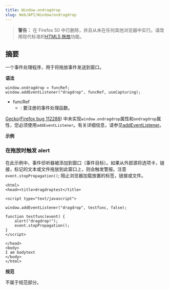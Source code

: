 ```yaml
---
title: Window.ondragdrop
slug: Web/API/Window/ondragdrop
---
```


> **警告：** 在 Firefox 50 中已删除，并且从未在任何其他浏览器中实行。请改用现代标准的[HTML5 拖放](/zh-CN/docs/Web/API/HTML_Drag_and_Drop_API)功能。

## 摘要

一个事件处理程序，用于将拖放事件发送到窗口。

**语法**

```
window.ondragdrop = funcRef;
window.addEventListener("dragdrop", funcRef, useCapturing);
```

- funcRef
  - : 要注册的事件处理函数。

[Gecko](/zh-CN/docs/Web/API/Window/en/Gecko)([Firefox bug 112288](https://bugzil.la/112288)) 中未实现`window.ondragdrop`属性和`ondragdrop`属性，您必须使用`addEventListener`。有关详细信息，请参见[addEventListener](/zh-CN/docs/Web/API/Window/en/DOM/element.addEventListener)。

**示例**

### 在拖放时触发 alert

在此示例中，事件侦听器被添加到窗口（事件目标）。如果从外部源将选项卡，链接，标记的文本或文件拖放到此窗口上，则会触发警报。注意`event.stopPropagation()`; 阻止浏览器加载放置的标签，链接或文件。

```
<html>
<head><title>dragdroptest</title>

<script type="text/javascript">

window.addEventListener("dragdrop", testfunc, false);

function testfunc(event) {
    alert("dragdrop!");
    event.stopPropagation();
}
</script>

</head>
<body>
I am bodytext
</body>
</html>
```

**规范**

不属于规范部分。
